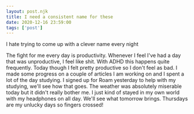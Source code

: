 ```yaml
---
layout: post.njk
title: I need a consistent name for these
date: 2020-12-16 23:59:00
tags: ['post']
---
```

<!-- Excerpt Start -->
I hate trying to come up with a clever name every night
<!-- Excerpt End -->

The fight for me every day is productivity. Whenever I feel I've had a day that was unproductive, I feel like shit. With ADHD this happens quite frequently. Today though I felt pretty productive so I don't feel as bad. I made some progress on a couple of articles I am working on and I spent a lot of the day studying. I signed up for Roam yesterday to help with my studying, we'll see how that goes. The weather was absolutely miserable today but it didn't really bother me. I just kind of stayed in my own world with my headphones on all day. We'll see what tomorrow brings. Thursdays are my unlucky days so fingers crossed! 
